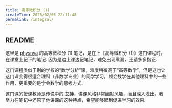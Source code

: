 ```yaml
---
title: 高等微积分 (1)
createTime: 2025/02/05 22:11:48
permalink: /integral/
---
```

## README

这里是 [physnya](https://physnya.top/) 的高等微积分 (1) 笔记，是在上《高等微积分 (1)》这门课程时，在课堂上记下的笔记. 因为是边上课边记笔记，难免出现纰漏，还请多多指正.

这门课程类似于别的学校的“数学分析”课，难度稍微高于“高等数学”，但是这也让这门课变得很适合理科（非数学专业）的同学学习，领会数学在其他理科中的一些作用，更重要的是学会数学的思考方式.

这门课的授课教师是传说中的 [艾神](https://www.tcm.tsinghua.edu.cn/info/1003/1032.htm)，讲课风格非常幽默风趣，而且深入浅出，我尽力在笔记中还原了他讲课的这种特点，希望能够起到促进学习的效果.